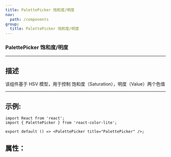 ```yaml
---
title: PalettePicker 饱和度/明度
nav:
  path: /components
group:
  title: PalettePicker 饱和度/明度
---
```


### PalettePicker 饱和度/明度

---

## 描述

该组件基于 HSV 模型，用于控制 饱和度（Saturation），明度（Value）两个色值

---

## 示例:

```tsx
import React from 'react';
import { PalettePicker } from 'react-color-lite';

export default () => <PalettePicker title="PalettePicker" />;
```

## 属性：

<API hideTitle></API>
